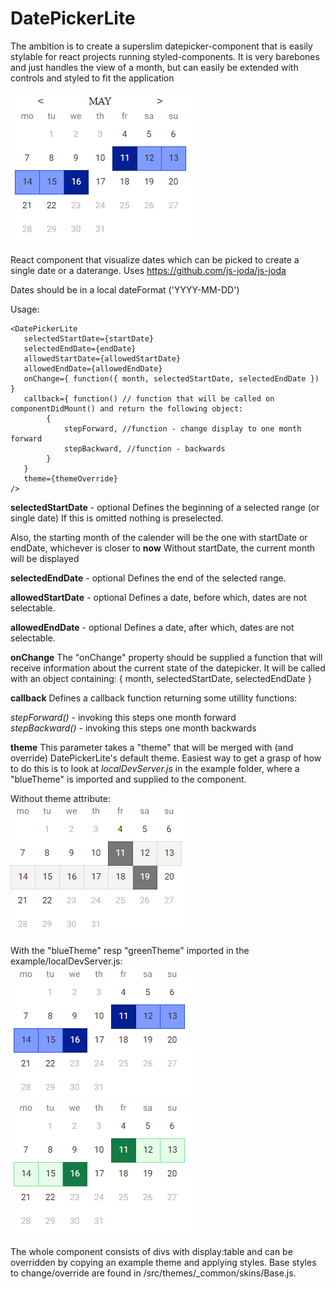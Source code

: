 DatePickerLite
==============

The ambition is to create a superslim datepicker-component that is easily stylable for react projects running styled-components.
It is very barebones and just handles the view of a month, but can easily be extended with controls and styled to fit the application

![default theme](https://github.com/boeriksson/datePickerLite/blob/master/img/datepicker.PNG)

React component that visualize dates which can be picked to create a single date or a daterange.
Uses https://github.com/js-joda/js-joda

Dates should be in a local dateFormat ('YYYY-MM-DD')

Usage:

```
<DatePickerLite
   selectedStartDate={startDate}
   selectedEndDate={endDate}
   allowedStartDate={allowedStartDate}
   allowedEndDate={allowedEndDate}
   onChange={ function({ month, selectedStartDate, selectedEndDate }) }
   callback={ function() // function that will be called on componentDidMount() and return the following object:
        {
            stepForward, //function - change display to one month forward
            stepBackward, //function - backwards
        }
   }
   theme={themeOverride}
/>
```

**selectedStartDate** - optional
Defines the beginning of a selected range (or single date)
If this is omitted nothing is preselected.

Also, the starting month of the calender will be the one with startDate or endDate, whichever is closer to **now**
Without startDate, the current month will be displayed

**selectedEndDate** - optional
Defines the end of the selected range.

**allowedStartDate** - optional
Defines a date, before which, dates are not selectable.

**allowedEndDate** - optional
Defines a date, after which, dates are not selectable.

**onChange**
The "onChange" property should be supplied a function that will receive information about the current state of the datepicker.
It will be called with an object containing: { month, selectedStartDate, selectedEndDate }

**callback**
Defines a callback function returning some utillity functions:

*stepForward()* - invoking this steps one month forward<br>
*stepBackward()* - invoking this steps one month backwards

**theme**
This parameter takes a "theme" that will be merged with (and override) DatePickerLite's default theme. Easiest way to get a grasp of how to do this is to look at *localDevServer.js* in the example folder, where a "blueTheme" is imported and supplied to the component.

Without theme attribute: <br>
![default theme](https://github.com/boeriksson/datePickerLite/blob/master/img/defaultTheme.PNG)

With the "blueTheme" resp "greenTheme" imported in the example/localDevServer.js: <br>
![default theme](https://github.com/boeriksson/datePickerLite/blob/master/img/blueTheme.PNG)
![default theme](https://github.com/boeriksson/datePickerLite/blob/master/img/greenTheme.PNG)

The whole component consists of divs with display:table and can be overridden by copying an example theme and applying styles. Base styles to change/override are found in /src/themes/_common/skins/Base.js.
